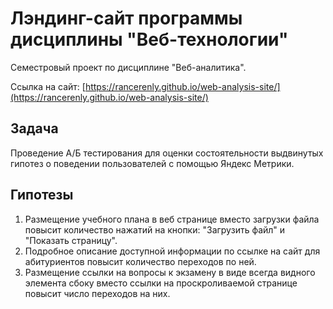 # Лэндинг-сайт программы дисциплины "Веб-технологии"

Семестровый проект по дисциплине "Веб-аналитика".

Ссылка на сайт: [https://rancerenly.github.io/web-analysis-site/](https://rancerenly.github.io/web-analysis-site/)

## Задача

Проведение А/Б тестирования для оценки состоятельности выдвинутых гипотез о поведении пользователей с помощью Яндекс Метрики.

## Гипотезы

1. Размещение учебного плана в веб странице вместо загрузки файла повысит количество нажатий на кнопки: "Загрузить файл" и "Показать страницу".
2. Подробное описание доступной информации по ссылке на сайт для абитуриентов повысит количество переходов по ней.
3. Размещение ссылки на вопросы к экзамену в виде всегда видного элемента сбоку вместо ссылки на проскроливаемой странице повысит число переходов на них.
